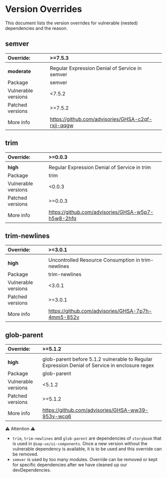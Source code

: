 # Version Overrides
This document lists the version overrides for vulnerable (nested) dependencies and the reason.

## semver
| Override:           | >=7.5.3 |
|:--------------------| :-------------|
|                     | |
| **moderate**        | Regular Expression Denial of Service in semver  |
| Package             | semver |
| Vulnerable versions | <7.5.2 |
| Patched versions    | >=7.5.2 |
| More info           | https://github.com/advisories/GHSA-c2qf-rxjj-qqgw  |

## trim
| Override:           | >=0.0.3 |
|:--------------------| :-------------|
|                     | |
| **high**        | Regular Expression Denial of Service in trim  |
| Package             | trim |
| Vulnerable versions | <0.0.3 |
| Patched versions    | >=0.0.3 |
| More info           | https://github.com/advisories/GHSA-w5p7-h5w8-2hfq  |

## trim-newlines
| Override:           | >=3.0.1 |
|:--------------------| :-------------|
|                     | |
| **high**        | Uncontrolled Resource Consumption in trim-newlines |
| Package             | trim-newlines |
| Vulnerable versions | <3.0.1 |
| Patched versions    | >=3.0.1 |
| More info           | https://github.com/advisories/GHSA-7p7h-4mm5-852v |

## glob-parent
| Override:           | >=5.1.2 |
|:--------------------| :-------------|
|                     | |
| **high**        | glob-parent before 5.1.2 vulnerable to Regular Expression Denial of Service in enclosure regex |
| Package             | glob-parent |
| Vulnerable versions | <5.1.2 |
| Patched versions    | >=5.1.2 |
| More info           | https://github.com/advisories/GHSA-ww39-953v-wcq6   |

:warning: Attention :warning: 
* `trim`, `trim-newlines` and `glob-parent` are dependencies of `storybook` that is used in `@sap-ux/ui-components`. Once a new version without the vulnerable dependency is available, it is to be used and this override can be removed.
* `semver` is used by too many modules. Override can be removed or kept for specific dependencies after we have cleaned up our devDependencies.
